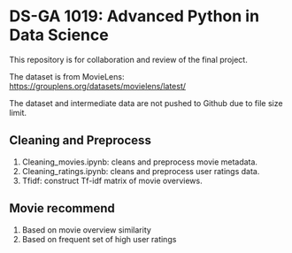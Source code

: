 # DS-GA 1019: Advanced Python in Data Science 
This repository is for collaboration and review of the final project. 

The dataset is from MovieLens: https://grouplens.org/datasets/movielens/latest/ 

The dataset and intermediate data are not pushed to Github due to file size limit. 

## Cleaning and Preprocess
1. Cleaning_movies.ipynb: cleans and preprocess movie metadata. 
2. Cleaning_ratings.ipynb: cleans and preprocess user ratings data. 
3. Tfidf: construct Tf-idf matrix of movie overviews. 

## Movie recommend 
1. Based on movie overview similarity
2. Based on frequent set of high user ratings 
